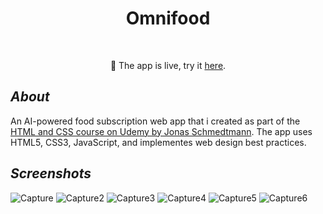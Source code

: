 <h1 align="center" style="border-bottom: none">Omnifood</h1>
</br>

<p align='center'>🎉 The app is live, try it <a href="https://omnifood-healty-diet.netlify.app/" target="_blank">here</a>. </p>

## ***About***
An AI-powered food subscription web app that i created as part of the  <a href="https://www.udemy.com/course/design-and-develop-a-killer-website-with-html5-and-css3/" target="_blank">HTML and CSS course on Udemy by Jonas Schmedtmann</a>.
The app uses HTML5, CSS3, JavaScript, and implementes web design best practices.

## ***Screenshots***
![Capture](https://user-images.githubusercontent.com/58606266/223069350-844cfad0-15c5-46e9-8f18-a5a4b58c8867.PNG)
![Capture2](https://user-images.githubusercontent.com/58606266/223069369-2e58526e-d200-4b50-82da-a03d8c4a4d0e.PNG)
![Capture3](https://user-images.githubusercontent.com/58606266/223069371-e510e605-f6cb-49db-9214-ec1b19c86fa0.PNG)
![Capture4](https://user-images.githubusercontent.com/58606266/223069375-74fe50ab-47a6-49d8-8027-58bfe2bda863.PNG)
![Capture5](https://user-images.githubusercontent.com/58606266/223069380-204d6f8d-5881-44a1-9cb1-04a6f9ecd8a7.PNG)
![Capture6](https://user-images.githubusercontent.com/58606266/223069382-74078c81-5248-427f-9fea-2f9f1a72ff72.PNG)

</br>

